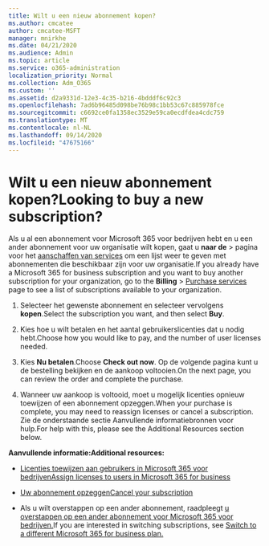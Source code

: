 ```yaml
---
title: Wilt u een nieuw abonnement kopen?
ms.author: cmcatee
author: cmcatee-MSFT
manager: mnirkhe
ms.date: 04/21/2020
ms.audience: Admin
ms.topic: article
ms.service: o365-administration
localization_priority: Normal
ms.collection: Adm_O365
ms.custom: ''
ms.assetid: d2a9331d-12e3-4c35-b216-4bdddf6c92c3
ms.openlocfilehash: 7ad6b96485d098be76b98c1bb53c67c885978fce
ms.sourcegitcommit: c6692ce0fa1358ec3529e59ca0ecdfdea4cdc759
ms.translationtype: MT
ms.contentlocale: nl-NL
ms.lasthandoff: 09/14/2020
ms.locfileid: "47675166"
---
```

# <a name="looking-to-buy-a-new-subscription"></a><span data-ttu-id="29ba3-102">Wilt u een nieuw abonnement kopen?</span><span class="sxs-lookup"><span data-stu-id="29ba3-102">Looking to buy a new subscription?</span></span>

<span data-ttu-id="29ba3-103">Als u al een abonnement voor Microsoft 365 voor bedrijven hebt en u een ander abonnement voor uw organisatie wilt kopen, gaat u **naar de** \> pagina voor het [aanschaffen van services](https://go.microsoft.com/fwlink/p/?linkid=868433) om een lijst weer te geven met abonnementen die beschikbaar zijn voor uw organisatie.</span><span class="sxs-lookup"><span data-stu-id="29ba3-103">If you already have a Microsoft 365 for business subscription and you want to buy another subscription for your organization, go to the **Billing** \> [Purchase services](https://go.microsoft.com/fwlink/p/?linkid=868433) page to see a list of subscriptions available to your organization.</span></span>
 
1. <span data-ttu-id="29ba3-104">Selecteer het gewenste abonnement en selecteer vervolgens **kopen**.</span><span class="sxs-lookup"><span data-stu-id="29ba3-104">Select the subscription you want, and then select **Buy**.</span></span>

2. <span data-ttu-id="29ba3-105">Kies hoe u wilt betalen en het aantal gebruikerslicenties dat u nodig hebt.</span><span class="sxs-lookup"><span data-stu-id="29ba3-105">Choose how you would like to pay, and the number of user licenses needed.</span></span>

3. <span data-ttu-id="29ba3-106">Kies **Nu betalen**.</span><span class="sxs-lookup"><span data-stu-id="29ba3-106">Choose **Check out now**.</span></span> <span data-ttu-id="29ba3-107">Op de volgende pagina kunt u de bestelling bekijken en de aankoop voltooien.</span><span class="sxs-lookup"><span data-stu-id="29ba3-107">On the next page, you can review the order and complete the purchase.</span></span>

4. <span data-ttu-id="29ba3-108">Wanneer uw aankoop is voltooid, moet u mogelijk licenties opnieuw toewijzen of een abonnement opzeggen.</span><span class="sxs-lookup"><span data-stu-id="29ba3-108">When your purchase is complete, you may need to reassign licenses or cancel a subscription.</span></span> <span data-ttu-id="29ba3-109">Zie de onderstaande sectie Aanvullende informatiebronnen voor hulp.</span><span class="sxs-lookup"><span data-stu-id="29ba3-109">For help with this, please see the Additional Resources section below.</span></span>

 <span data-ttu-id="29ba3-110">**Aanvullende informatie:**</span><span class="sxs-lookup"><span data-stu-id="29ba3-110">**Additional resources:**</span></span>
  
- [<span data-ttu-id="29ba3-111">Licenties toewijzen aan gebruikers in Microsoft 365 voor bedrijven</span><span class="sxs-lookup"><span data-stu-id="29ba3-111">Assign licenses to users in Microsoft 365 for business</span></span>](https://docs.microsoft.com/microsoft-365/admin/add-users/add-users)
    
- [<span data-ttu-id="29ba3-112">Uw abonnement opzeggen</span><span class="sxs-lookup"><span data-stu-id="29ba3-112">Cancel your subscription</span></span>](https://docs.microsoft.com/microsoft-365/commerce/subscriptions/cancel-your-subscription)
    
- <span data-ttu-id="29ba3-113">Als u wilt overstappen op een ander abonnement, raadpleegt [u overstappen op een ander abonnement voor Microsoft 365 voor bedrijven.](https://docs.microsoft.com/microsoft-365/commerce/subscriptions/switch-to-a-different-plan)</span><span class="sxs-lookup"><span data-stu-id="29ba3-113">If you are interested in switching subscriptions, see [Switch to a different Microsoft 365 for business plan.](https://docs.microsoft.com/microsoft-365/commerce/subscriptions/switch-to-a-different-plan)</span></span>